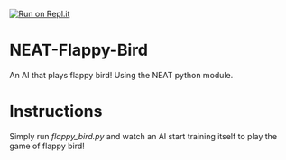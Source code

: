 [![Run on Repl.it](https://repl.it/badge/github/techwithtim/NEAT-Flappy-Bird)](https://repl.it/github/abod/NEAT-Flappy-Bird)
# NEAT-Flappy-Bird
An AI that plays flappy bird! Using the NEAT python module.

# Instructions
Simply run *flappy_bird.py* and watch an AI start training itself to play the game of flappy bird!


